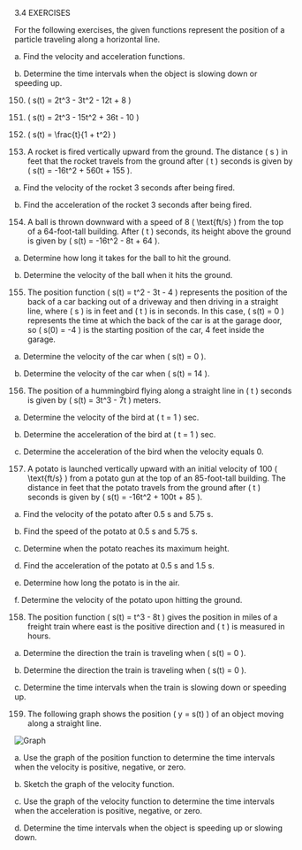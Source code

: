 3.4 EXERCISES

For the following exercises, the given functions represent the position of a particle traveling along a horizontal line.

a. Find the velocity and acceleration functions.

b. Determine the time intervals when the object is slowing down or speeding up.

150. \( s(t) = 2t^3 - 3t^2 - 12t + 8 \)

151. \( s(t) = 2t^3 - 15t^2 + 36t - 10 \)

152. \( s(t) = \frac{t}{1 + t^2} \)

153. A rocket is fired vertically upward from the ground. The distance \( s \) in feet that the rocket travels from the ground after \( t \) seconds is given by \( s(t) = -16t^2 + 560t + 155 \).

a. Find the velocity of the rocket 3 seconds after being fired.

b. Find the acceleration of the rocket 3 seconds after being fired.

154. A ball is thrown downward with a speed of 8 \( \text{ft/s} \) from the top of a 64-foot-tall building. After \( t \) seconds, its height above the ground is given by \( s(t) = -16t^2 - 8t + 64 \).

a. Determine how long it takes for the ball to hit the ground.

b. Determine the velocity of the ball when it hits the ground.

155. The position function \( s(t) = t^2 - 3t - 4 \) represents the position of the back of a car backing out of a driveway and then driving in a straight line, where \( s \) is in feet and \( t \) is in seconds. In this case, \( s(t) = 0 \) represents the time at which the back of the car is at the garage door, so \( s(0) = -4 \) is the starting position of the car, 4 feet inside the garage.

a. Determine the velocity of the car when \( s(t) = 0 \).

b. Determine the velocity of the car when \( s(t) = 14 \).

156. The position of a hummingbird flying along a straight line in \( t \) seconds is given by \( s(t) = 3t^3 - 7t \) meters.

a. Determine the velocity of the bird at \( t = 1 \) sec.

b. Determine the acceleration of the bird at \( t = 1 \) sec.

c. Determine the acceleration of the bird when the velocity equals 0.

157. A potato is launched vertically upward with an initial velocity of 100 \( \text{ft/s} \) from a potato gun at the top of an 85-foot-tall building. The distance in feet that the potato travels from the ground after \( t \) seconds is given by \( s(t) = -16t^2 + 100t + 85 \).

a. Find the velocity of the potato after 0.5 s and 5.75 s.

b. Find the speed of the potato at 0.5 s and 5.75 s.

c. Determine when the potato reaches its maximum height.

d. Find the acceleration of the potato at 0.5 s and 1.5 s.

e. Determine how long the potato is in the air.

f. Determine the velocity of the potato upon hitting the ground.

158. The position function \( s(t) = t^3 - 8t \) gives the position in miles of a freight train where east is the positive direction and \( t \) is measured in hours.

a. Determine the direction the train is traveling when \( s(t) = 0 \).

b. Determine the direction the train is traveling when \( s(t) = 0 \).

c. Determine the time intervals when the train is slowing down or speeding up.

159. The following graph shows the position \( y = s(t) \) of an object moving along a straight line.

![Graph](image)

a. Use the graph of the position function to determine the time intervals when the velocity is positive, negative, or zero.

b. Sketch the graph of the velocity function.

c. Use the graph of the velocity function to determine the time intervals when the acceleration is positive, negative, or zero.

d. Determine the time intervals when the object is speeding up or slowing down.